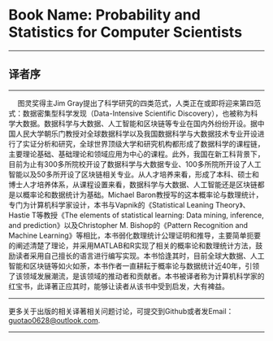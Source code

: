 # Book Name: Probability and Statistics for Computer Scientists
----------------------------------------------------------
## 译者序
----------------------------------------------------------
&emsp; 图灵奖得主Jim Gray提出了科学研究的四类范式，人类正在或即将迎来第四范式：数据密集型科学发现（Data-Intensive Scientific Discovery），也被称为科学大数据。数据科学与大数据、人工智能和区块链等专业在国内外纷纷开设。据中国人民大学朝乐门教授对全球数据科学以及我国数据科学与大数据技术专业开设进行了实证分析和研究，全球世界顶级大学和研究机构都形成了数据科学的课程链，主要理论基础、基础理论和领域应用为中心的课程。此外，我国在新工科背景下，目前为止有300多所院校开设了数据科学与大数据专业、100多所院所开设了人工智能以及50多所开设了区块链相关专业。从人才培养来看，形成了本科、硕士和博士人才培养体系，从课程设置来看，数据科学与大数据、人工智能还是区块链都是以概率论和数据统计为基础。Michael Baron教授写的这本概率论与数理统计，专门为计算机科学家设计，本书与Vapnik的《Statistical Leaning Theory》、Hastie T等教授《The elements of statistical learning: Data mining, inference, and prediction》以及Christopher M. Bishop的《Pattern Recognition and Machine Learning》等相比，本书弱化数理统计公理证明和推导，主要简单扼要的阐述清楚了理论，并采用MATLAB和R实现了相关的概率论和数理统计方法，鼓励读者采用自己擅长的语言进行编写实现。本书恰逢其时，目前全球大数据、人工智能和区块链等如火如荼，本书作者一直耕耘于概率论与数据统计近40年，引领了该领域发展潮流，是该领域的推动者和贡献者。本书被译者称为计算机科学家的红宝书，此译著正应其时，能够让读者从该书中受到启发，大有裨益。

-------------------------------------------------------------

更多关于出版的相关译著相关问题讨论，可提交到Github或者发Email：guotao0628@outlook.com.

------------------------------------------------------------
